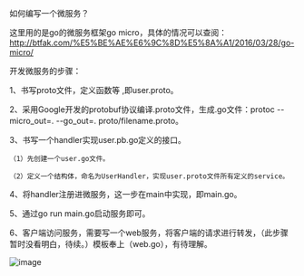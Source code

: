 如何编写一个微服务？

这里用的是go的微服务框架go micro，具体的情况可以查阅：http://btfak.com/%E5%BE%AE%E6%9C%8D%E5%8A%A1/2016/03/28/go-micro/

开发微服务的步骤：

1、书写proto文件，定义函数等 ,即user.proto。

2、采用Google开发的protobuf协议编译.proto文件，生成.go文件：protoc --micro_out=. --go_out=. proto/filename.proto。

3、书写一个handler实现user.pb.go定义的接口。

	（1）先创建一个user.go文件。

	（2）定义一个结构体，命名为UserHandler，实现user.proto文件所有定义的service。

4、将handler注册进微服务，这一步在main中实现，即main.go。

5、通过go run main.go启动服务即可。

6、客户端访问服务，需要写一个web服务，将客户端的请求进行转发，（此步骤暂时没看明白，待续。）模板奉上（web.go），有待理解。

![image](http://192.168.207.25/WatermelonIsMe/GO_Micro_demo/raw/master/image/20181109142632.jpg)